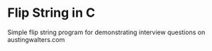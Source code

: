 Flip String in C
================

Simple flip string program for demonstrating interview questions on austingwalters.com